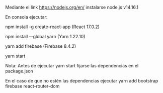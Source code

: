 Mediante el link https://nodejs.org/en/   instalarse node.js v14.16.1

En consola ejecutar:

npm install -g create-react-app   (React 17.0.2)

npm install --global yarn   (Yarn 1.22.10) 

yarn add firebase   (Firebase 8.4.2)

yarn start

Nota: Antes de ejecutar yarn start fijarse las dependencias en el package.json

En el caso de que no estén las dependencias ejecutar yarn add bootstrap firebase react-router-dom
